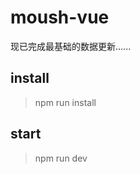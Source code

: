 <!--
 * @Author: 某时橙
 * @Date: 2021-10-13 21:35:58
 * @LastEditTime: 2021-10-13 21:35:59
 * @LastEditors: your name
 * @Description: 请添加介绍
 * @FilePath: \moush-vue-test\README.md
 * 可以输入预定的版权声明、个性签名、空行等
-->
# moush-vue
现已完成最基础的数据更新......

## install
> npm run install
## start
> npm run dev